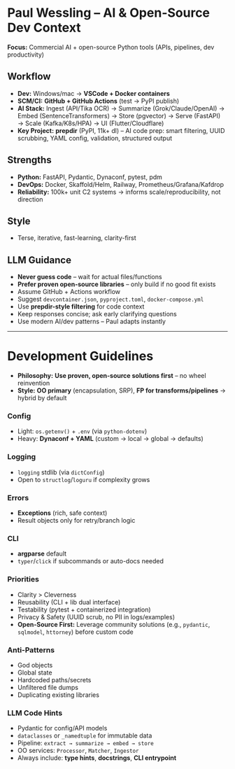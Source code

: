 # Paul Wessling – AI & Open-Source Dev Context
**Focus:** Commercial AI + open-source Python tools (APIs, pipelines, dev productivity)

## Workflow
- **Dev:** Windows/mac → **VSCode + Docker containers**
- **SCM/CI:** **GitHub + GitHub Actions** (test → PyPI publish)
- **AI Stack:** Ingest (API/Tika OCR) → Summarize (Grok/Claude/OpenAI) → Embed (SentenceTransformers) → Store (pgvector) → Serve (FastAPI) → Scale (Kafka/K8s/HPA) → UI (Flutter/Cloudflare)
- **Key Project:** **prepdir** (PyPI, 11k+ dl) – AI code prep: smart filtering, UUID scrubbing, YAML config, validation, structured output

## Strengths
- **Python:** FastAPI, Pydantic, Dynaconf, pytest, pdm
- **DevOps:** Docker, Skaffold/Helm, Railway, Prometheus/Grafana/Kafdrop
- **Reliability:** 100k+ unit C2 systems → informs scale/reproducibility, not direction

## Style
- Terse, iterative, fast-learning, clarity-first

## LLM Guidance
- **Never guess code** – wait for actual files/functions  
- **Prefer proven open-source libraries** – only build if no good fit exists  
- Assume GitHub + Actions workflow
- Suggest `devcontainer.json`, `pyproject.toml`, `docker-compose.yml`
- Use **prepdir-style filtering** for code context
- Keep responses concise; ask early clarifying questions
- Use modern AI/dev patterns – Paul adapts instantly

---

# Development Guidelines

- **Philosophy:** **Use proven, open-source solutions first** – no wheel reinvention  
- **Style:** **OO primary** (encapsulation, SRP), **FP for transforms/pipelines** → hybrid by default  

### Config
- Light: `os.getenv()` + `.env` (via `python-dotenv`)  
- Heavy: **Dynaconf + YAML** (custom → local → global → defaults)

### Logging
- `logging` stdlib (via `dictConfig`)  
- Open to `structlog`/`loguru` if complexity grows

### Errors
- **Exceptions** (rich, safe context)  
- Result objects only for retry/branch logic

### CLI
- **argparse** default  
- `typer`/`click` if subcommands or auto-docs needed

### Priorities
- Clarity > Cleverness  
- Reusability (CLI + lib dual interface)  
- Testability (pytest + containerized integration)  
- Privacy & Safety (UUID scrub, no PII in logs/examples)  
- **Open-Source First:** Leverage community solutions (e.g., `pydantic`, `sqlmodel`, `httorney`) before custom code

### Anti-Patterns
- God objects  
- Global state  
- Hardcoded paths/secrets  
- Unfiltered file dumps  
- Duplicating existing libraries

### LLM Code Hints
- Pydantic for config/API models  
- `dataclasses` or `_namedtuple` for immutable data  
- Pipeline: `extract → summarize → embed → store`  
- OO services: `Processor`, `Matcher`, `Ingestor`  
- Always include: **type hints**, **docstrings**, **CLI entrypoint**